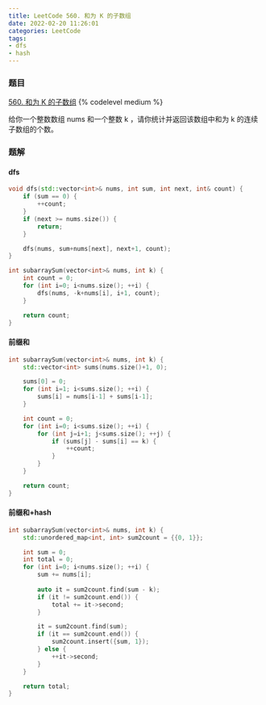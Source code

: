 ```yaml
---
title: LeetCode 560. 和为 K 的子数组
date: 2022-02-20 11:26:01
categories: LeetCode
tags:
- dfs
- hash
---
```


### 题目
[560. 和为 K 的子数组](https://leetcode-cn.com/problems/subarray-sum-equals-k/)
{% codelevel medium %}

给你一个整数数组 nums 和一个整数 k ，请你统计并返回该数组中和为 k 的连续子数组的个数。
<!-- more -->

### 题解
#### dfs
``` cpp
void dfs(std::vector<int>& nums, int sum, int next, int& count) {
    if (sum == 0) {
        ++count;
    }
    if (next >= nums.size()) {
        return;
    }

    dfs(nums, sum+nums[next], next+1, count);
}

int subarraySum(vector<int>& nums, int k) {
    int count = 0;
    for (int i=0; i<nums.size(); ++i) {
        dfs(nums, -k+nums[i], i+1, count);
    }

    return count;
}
```

#### 前缀和
``` cpp
int subarraySum(vector<int>& nums, int k) {
    std::vector<int> sums(nums.size()+1, 0);

    sums[0] = 0;
    for (int i=1; i<sums.size(); ++i) {
        sums[i] = nums[i-1] + sums[i-1];
    }

    int count = 0;
    for (int i=0; i<sums.size(); ++i) {
        for (int j=i+1; j<sums.size(); ++j) {
            if (sums[j] - sums[i] == k) {
                ++count;
            }
        }
    }

    return count;
}
```

#### 前缀和+hash
``` cpp
int subarraySum(vector<int>& nums, int k) {
    std::unordered_map<int, int> sum2count = {{0, 1}};

    int sum = 0;
    int total = 0;
    for (int i=0; i<nums.size(); ++i) {
        sum += nums[i];
        
        auto it = sum2count.find(sum - k);
        if (it != sum2count.end()) {
            total += it->second;
        }

        it = sum2count.find(sum);
        if (it == sum2count.end()) {
            sum2count.insert({sum, 1});
        } else {
            ++it->second;
        }
    }

    return total;
}
```
